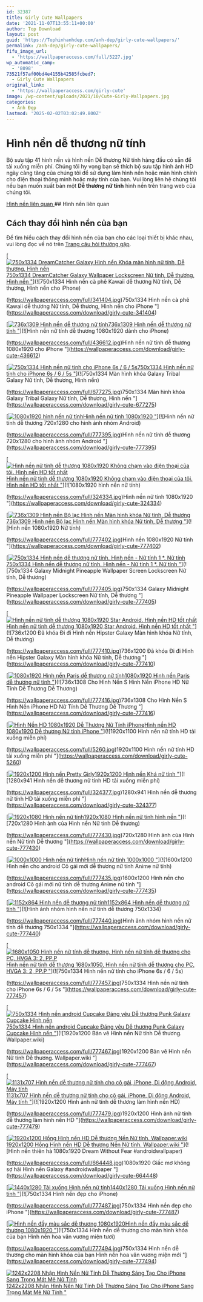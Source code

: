 ```yaml
---
id: 32387
title: Girly Cute Wallpapers
date: '2021-11-07T13:55:11+00:00'
author: Top Download
layout: post
guid: 'https://Tophinhanhdep.com/anh-dep/girly-cute-wallpapers/'
permalink: /anh-dep/girly-cute-wallpapers/
fifu_image_url:
  - 'https://wallpaperaccess.com/full/5227.jpg'
wp_automatic_camp:
  - '8098'
73521f57af00bd4e4155b42585fcbed7:
  - Girly Cute Wallpapers
original_link:
  - 'https://wallpaperaccess.com/girly-cute'
image: /wp-content/uploads/2021/10/Cute-Girly-Wallpapers.jpg
categories:
  - Ảnh Đẹp
lastmod: '2025-02-02T03:02:49.800Z'
---
```

# Hình nền dễ thương nữ tính

Bộ sưu tập 41 hình nền và hình nền Dễ thương Nữ tính hàng đầu có sẵn để tải xuống miễn phí. Chúng tôi hy vọng bạn sẽ thích bộ sưu tập hình ảnh HD ngày càng tăng của chúng tôi để sử dụng làm hình nền hoặc màn hình chính cho điện thoại thông minh hoặc máy tính của bạn. Vui lòng liên hệ chúng tôi nếu bạn muốn xuất bản một **Dễ thương nữ tính** hình nền trên trang web của chúng tôi.

[Hình nền liên quan ](#related) ## Hình nền liên quan

## Cách thay đổi hình nền của bạn

Để tìm hiểu cách thay đổi hình nền của bạn cho các loại thiết bị khác nhau, vui lòng đọc về nó trên [Trang câu hỏi thường gặp](https://tophinhanhdep.com/faq/).

  
[[![750x1334 DreamCatcher Galaxy Hình nền Khóa màn hình nữ tính, Dễ thương, Hình nền](https://wallpaperaccess.com/full/5227.jpg)750x1334 DreamCatcher Galaxy Wallpaper Lockscreen Nữ tính, Dễ thương, Hình nền "](https://wallpaperaccess.com/download/girly-cute-5227)](![750x1334 Hình nền cà phê Kawaii dễ thương Nữ tính, Dễ thương, Hình nền cho iPhone)

(https://wallpaperaccess.com/full/341404.jpg)750x1334 Hình nền cà phê Kawaii dễ thương Nữ tính, Dễ thương, Hình nền cho iPhone "](https://wallpaperaccess.com/download/girly-cute-341404)

[[![736x1309 Hình nền dễ thương nữ tính](https://wallpaperaccess.com/full/144365.jpg)736x1309 Hình nền dễ thương nữ tính "](https://wallpaperaccess.com/download/girly-cute-144365)](![Hình nền nữ tính dễ thương 1080x1920 dành cho iPhone)

(https://wallpaperaccess.com/full/436612.jpg)Hình nền nữ tính dễ thương 1080x1920 cho iPhone "](https://wallpaperaccess.com/download/girly-cute-436612)

[[![750x1334 Hình nền nữ tính cho iPhone 6s / 6 / 5s](https://wallpaperaccess.com/full/139265.jpg)750x1334 Hình nền nữ tính cho iPhone 6s / 6 / 5s "](https://wallpaperaccess.com/download/girly-cute-139265)](![750x1334 Màn hình khóa Galaxy Tribal Galaxy Nữ tính, Dễ thương, Hình nền)

(https://wallpaperaccess.com/full/677275.jpg)750x1334 Màn hình khóa Galaxy Tribal Galaxy Nữ tính, Dễ thương, Hình nền "](https://wallpaperaccess.com/download/girly-cute-677275)

[[![1080x1920 hình nền nữ tính](https://wallpaperaccess.com/full/324316.jpg)Hình nền nữ tính 1080x1920 "](https://wallpaperaccess.com/download/girly-cute-324316)](![Hình nền nữ tính dễ thương 720x1280 cho hình ảnh nhóm Android)

(https://wallpaperaccess.com/full/777395.jpg)Hình nền nữ tính dễ thương 720x1280 cho hình ảnh nhóm Android "](https://wallpaperaccess.com/download/girly-cute-777395)

[[![Hình nền nữ tính dễ thương 1080x1920 Không chạm vào điện thoại của tôi.  Hình nền HD tốt nhất](https://wallpaperaccess.com/full/568310.jpg)Hình nền nữ tính dễ thương 1080x1920 Không chạm vào điện thoại của tôi. Hình nền HD tốt nhất "](https://wallpaperaccess.com/download/girly-cute-568310)](![1080x1920 hình nền nữ tính)

(https://wallpaperaccess.com/full/324334.jpg)Hình nền nữ tính 1080x1920 "](https://wallpaperaccess.com/download/girly-cute-324334)

[[![736x1309 Hình nền Bộ lạc Hình nền Màn hình khóa Nữ tính, Dễ thương](https://wallpaperaccess.com/full/777399.jpg)736x1309 Hình nền Bộ lạc Hình nền Màn hình khóa Nữ tính, Dễ thương "](https://wallpaperaccess.com/download/girly-cute-777399)](![Hình nền 1080x1920 Nữ tính)

(https://wallpaperaccess.com/full/777402.jpg)Hình nền 1080x1920 Nữ tính "](https://wallpaperaccess.com/download/girly-cute-777402)

[[![750x1334 Hình nền dễ thương nữ tính.  Hình nền - Nữ tính 1 *.  Nữ tính](https://wallpaperaccess.com/full/777403.jpg)750x1334 Hình nền dễ thương nữ tính. Hình nền - Nữ tính 1 \*. Nữ tính "](https://wallpaperaccess.com/download/girly-cute-777403)](![750x1334 Galaxy Midnight Pineapple Wallpaper Screen Lockscreen Nữ tính, Dễ thương)

(https://wallpaperaccess.com/full/777405.jpg)750x1334 Galaxy Midnight Pineapple Wallpaper Lockscreen Nữ tính, Dễ thương "](https://wallpaperaccess.com/download/girly-cute-777405)

[[![Hình nền nữ tính dễ thương 1080x1920 Star Android.  Hình nền HD tốt nhất](https://wallpaperaccess.com/full/474379.jpg)Hình nền nữ tính dễ thương 1080x1920 Star Android. Hình nền HD tốt nhất "](https://wallpaperaccess.com/download/girly-cute-474379)](![736x1200 Đã khóa Đi đi Hình nền Hipster Galaxy Màn hình khóa Nữ tính, Dễ thương)

(https://wallpaperaccess.com/full/777410.jpg)736x1200 Đã khóa Đi đi Hình nền Hipster Galaxy Màn hình khóa Nữ tính, Dễ thương "](https://wallpaperaccess.com/download/girly-cute-777410)

[[![1080x1920 Hình nền Paris dễ thương nữ tính](https://wallpaperaccess.com/full/777412.jpg)1080x1920 Hình nền Paris dễ thương nữ tính "](https://wallpaperaccess.com/download/girly-cute-777412)](![736x1308 Cho Hình Nền S Hình Nền iPhone HD Nữ Tính Dễ Thương Dễ Thương)

(https://wallpaperaccess.com/full/777416.jpg)736x1308 Cho Hình Nền S Hình Nền iPhone HD Nữ Tính Dễ Thương Dễ Thương "](https://wallpaperaccess.com/download/girly-cute-777416)

[[![Hình Nền HD 1080x1920 Dễ Thương Nữ Tính iPhone](https://wallpaperaccess.com/full/777418.jpg)Hình nền HD 1080x1920 Dễ thương Nữ tính iPhone "](https://wallpaperaccess.com/download/girly-cute-777418)](![1920x1100 Hình nền nữ tính HD tải xuống miễn phí)

(https://wallpaperaccess.com/full/5260.jpg)1920x1100 Hình nền nữ tính HD tải xuống miễn phí "](https://wallpaperaccess.com/download/girly-cute-5260)

[[![1920x1200 Hình nền Pretty Girly](https://wallpaperaccess.com/full/777421.jpg)1920x1200 Hình nền Khá nữ tính "](https://wallpaperaccess.com/download/girly-cute-777421)](![1280x941 Hình nền dễ thương nữ tính HD tải xuống miễn phí)

(https://wallpaperaccess.com/full/324377.jpg)1280x941 Hình nền dễ thương nữ tính HD tải xuống miễn phí "](https://wallpaperaccess.com/download/girly-cute-324377)

[[![1920x1080 Hình nền nữ tính](https://wallpaperaccess.com/full/777428.jpg)1920x1080 Hình nền nữ tính hình nền "](https://wallpaperaccess.com/download/girly-cute-777428)](![720x1280 Hình ảnh của Hình nền Nữ tính Dễ thương)

(https://wallpaperaccess.com/full/777430.jpg)720x1280 Hình ảnh của Hình nền Nữ tính Dễ thương "](https://wallpaperaccess.com/download/girly-cute-777430)

[[![1000x1000 Hình nền nữ tính](https://wallpaperaccess.com/full/777432.png)Hình nền nữ tính 1000x1000 "](https://wallpaperaccess.com/download/girly-cute-777432)](![1600x1200 Hình nền cho android Cô gái mới dễ thương nữ tính Anime nữ tính)

(https://wallpaperaccess.com/full/777435.jpg)1600x1200 Hình nền cho android Cô gái mới nữ tính dễ thương Anime nữ tính "](https://wallpaperaccess.com/download/girly-cute-777435)

[[![1152x864 Hình nền dễ thương nữ tính](https://wallpaperaccess.com/full/777437.jpg)1152x864 Hình nền dễ thương nữ tính "](https://wallpaperaccess.com/download/girly-cute-777437)](![Hình ảnh nhóm hình nền nữ tính dễ thương 750x1334)

(https://wallpaperaccess.com/full/777440.jpg)Hình ảnh nhóm hình nền nữ tính dễ thương 750x1334 "](https://wallpaperaccess.com/download/girly-cute-777440)

[[![1680x1050 Hình nền nữ tính dễ thương, Hình nền nữ tính dễ thương cho PC, HVGA 3: 2, PP.P](https://wallpaperaccess.com/full/326833.jpg)Hình nền nữ tính dễ thương 1680x1050, Hình nền nữ tính dễ thương cho PC, HVGA 3: 2, PP.P "](https://wallpaperaccess.com/download/girly-cute-326833)](![750x1334 Hình nền nữ tính cho iPhone 6s / 6 / 5s)

(https://wallpaperaccess.com/full/777457.jpg)750x1334 Hình nền nữ tính cho iPhone 6s / 6 / 5s "](https://wallpaperaccess.com/download/girly-cute-777457)

[[![750x1334 Hình nền android Cupcake Đáng yêu Dễ thương Punk Galaxy Cupcake Hình nền](https://wallpaperaccess.com/full/748219.jpg)750x1334 Hình nền android Cupcake Đáng yêu Dễ thương Punk Galaxy Cupcake Hình nền "](https://wallpaperaccess.com/download/girly-cute-748219)](![1920x1200 Bản vẽ Hình nền Nữ tính Dễ thương.  Wallpaper.wiki)

(https://wallpaperaccess.com/full/777467.jpg)1920x1200 Bản vẽ Hình nền Nữ tính Dễ thương. Wallpaper.wiki "](https://wallpaperaccess.com/download/girly-cute-777467)

[[![1131x707 Hình nền dễ thương nữ tính cho cô gái, iPhone, Di động Android, Máy tính](https://wallpaperaccess.com/full/777474.jpg) 1131x707 Hình nền dễ thương nữ tính cho cô gái, iPhone, Di động Android, Máy tính "](https://wallpaperaccess.com/download/girly-cute-777474)](![1920x1200 Hình ảnh nữ tính dễ thương làm hình nền HD)

(https://wallpaperaccess.com/full/777479.jpg)1920x1200 Hình ảnh nữ tính dễ thương làm hình nền HD "](https://wallpaperaccess.com/download/girly-cute-777479)

[[![1920x1200 Hồng Hình nền HD Dễ thương Nền Nữ tính.  Wallpaper.wiki](https://wallpaperaccess.com/full/777481.jpg)1920x1200 Hồng Hình nền HD Dễ thương Nền Nữ tính. Wallpaper.wiki "](https://wallpaperaccess.com/download/girly-cute-777481)](![Hình nền thiên hà 1080x1920 Dream Without Fear #androidwallpaper)

(https://wallpaperaccess.com/full/664448.jpg)1080x1920 Giấc mơ không sợ hãi Hình nền Galaxy #androidwallpaper "](https://wallpaperaccess.com/download/girly-cute-664448)

[[![1440x1280 Tải xuống Hình nền nữ tính](https://wallpaperaccess.com/full/631884.jpg)1440x1280 Tải xuống Hình nền nữ tính "](https://wallpaperaccess.com/download/girly-cute-631884)](![750x1334 Hình nền đẹp cho iPhone)

(https://wallpaperaccess.com/full/777487.jpg)750x1334 Hình nền đẹp cho iPhone "](https://wallpaperaccess.com/download/girly-cute-777487)

[[![Hình nền đầy màu sắc dễ thương 1080x1920](https://wallpaperaccess.com/full/248702.jpg)Hình nền đầy màu sắc dễ thương 1080x1920 "](https://wallpaperaccess.com/download/girly-cute-248702)](![750x1334 Hình nền dễ thương cho màn hình khóa của bạn Hình nền hoa văn vương miện tươi)

(https://wallpaperaccess.com/full/777494.jpg)750x1334 Hình nền dễ thương cho màn hình khóa của bạn Hình nền hoa văn vương miện mới "](https://wallpaperaccess.com/download/girly-cute-777494)

[![1242x2208 Nhận Hình Nền Nữ Tính Dễ Thương Sáng Tạo Cho iPhone Sang Trọng Mát Mẻ Nữ Tính](https://wallpaperaccess.com/full/777512.jpg)1242x2208 Nhận Hình Nền Nữ Tính Dễ Thương Sáng Tạo Cho iPhone Sang Trọng Mát Mẻ Nữ Tính "](https://wallpaperaccess.com/download/girly-cute-777512)
